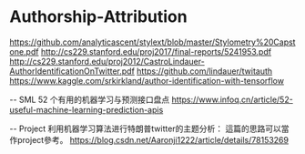 # Authorship-Attribution
https://github.com/analyticascent/stylext/blob/master/Stylometry%20Capstone.pdf
http://cs229.stanford.edu/proj2017/final-reports/5241953.pdf
http://cs229.stanford.edu/proj2012/CastroLindauer-AuthorIdentificationOnTwitter.pdf
https://github.com/lindauer/twitauth
https://www.kaggle.com/srkirkland/author-identification-with-tensorflow

-- SML
52 个有用的机器学习与预测接口盘点
https://www.infoq.cn/article/52-useful-machine-learning-prediction-apis

-- Project
利用机器学习算法进行特朗普twitter的主题分析：
這篇的思路可以當作project參考。
https://blog.csdn.net/Aaronji1222/article/details/78153269
